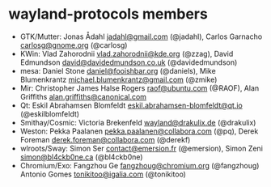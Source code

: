 # wayland-protocols members

- GTK/Mutter: Jonas Ådahl <jadahl@gmail.com> (@jadahl),
  Carlos Garnacho <carlosg@gnome.org> (@carlosg)
- KWin: Vlad Zahorodnii <vlad.zahorodnii@kde.org> (@zzag),
  David Edmundson <david@davidedmundson.co.uk> (@davidedmundson)
- mesa: Daniel Stone <daniel@fooishbar.org> (@daniels),
  Mike Blumenkrantz <michael.blumenkrantz@gmail.com> (@zmike)
- Mir: Christopher James Halse Rogers <raof@ubuntu.com> (@RAOF),
  Alan Griffiths <alan.griffiths@canonical.com>
- Qt: Eskil Abrahamsen Blomfeldt <eskil.abrahamsen-blomfeldt@qt.io>
  (@eskilblomfeldt)
- Smithay/Cosmic: Victoria Brekenfeld <wayland@drakulix.de> (@drakulix)
- Weston: Pekka Paalanen <pekka.paalanen@collabora.com> (@pq),
  Derek Foreman <derek.foreman@collabora.com> (@derekf)
- wlroots/Sway: Simon Ser <contact@emersion.fr> (@emersion),
  Simon Zeni <simon@bl4ckb0ne.ca> (@bl4ckb0ne)
- Chromium/Exo: Fangzhou Ge <fangzhoug@chromium.org> (@fangzhoug)
  Antonio Gomes <tonikitoo@igalia.com> (@tonikitoo)
